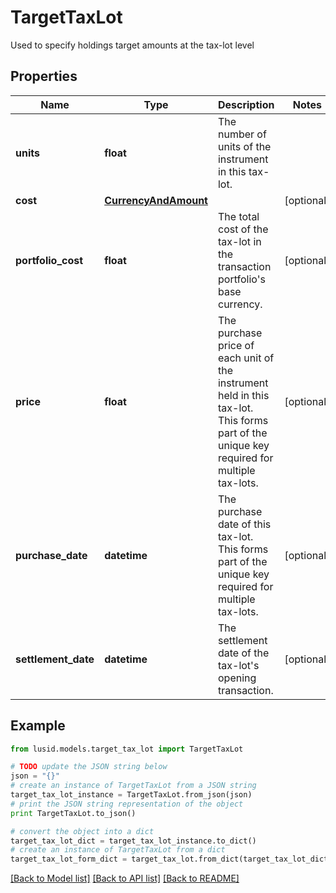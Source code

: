 # TargetTaxLot

Used to specify holdings target amounts at the tax-lot level

## Properties
Name | Type | Description | Notes
------------ | ------------- | ------------- | -------------
**units** | **float** | The number of units of the instrument in this tax-lot. | 
**cost** | [**CurrencyAndAmount**](CurrencyAndAmount.md) |  | [optional] 
**portfolio_cost** | **float** | The total cost of the tax-lot in the transaction portfolio&#39;s base currency. | [optional] 
**price** | **float** | The purchase price of each unit of the instrument held in this tax-lot. This forms part of the unique key required for multiple tax-lots. | [optional] 
**purchase_date** | **datetime** | The purchase date of this tax-lot. This forms part of the unique key required for multiple tax-lots. | [optional] 
**settlement_date** | **datetime** | The settlement date of the tax-lot&#39;s opening transaction. | [optional] 

## Example

```python
from lusid.models.target_tax_lot import TargetTaxLot

# TODO update the JSON string below
json = "{}"
# create an instance of TargetTaxLot from a JSON string
target_tax_lot_instance = TargetTaxLot.from_json(json)
# print the JSON string representation of the object
print TargetTaxLot.to_json()

# convert the object into a dict
target_tax_lot_dict = target_tax_lot_instance.to_dict()
# create an instance of TargetTaxLot from a dict
target_tax_lot_form_dict = target_tax_lot.from_dict(target_tax_lot_dict)
```
[[Back to Model list]](../README.md#documentation-for-models) [[Back to API list]](../README.md#documentation-for-api-endpoints) [[Back to README]](../README.md)


